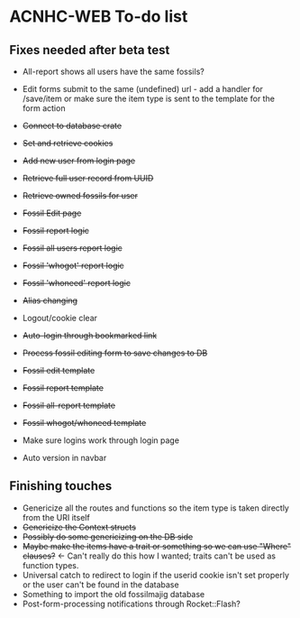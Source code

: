 # ACNHC-WEB To-do list

## Fixes needed after beta test
* All-report shows all users have the same fossils?
* Edit forms submit to the same (undefined) url - add a handler for /save/item or make sure the item type is sent to the template for the form action


* ~~Connect to database crate~~
* ~~Set and retrieve cookies~~
* ~~Add new user from login page~~
* ~~Retrieve full user record from UUID~~
* ~~Retrieve owned fossils for user~~
* ~~Fossil Edit page~~
* ~~Fossil report logic~~
* ~~Fossil all users report logic~~
* ~~Fossil 'whogot' report logic~~
* ~~Fossil 'whoneed' report logic~~
* ~~Alias changing~~
* Logout/cookie clear
* ~~Auto-login through bookmarked link~~
* ~~Process fossil editing form to save changes to DB~~
* ~~Fossil edit template~~
* ~~Fossil report template~~
* ~~Fossil all-report template~~
* ~~Fossil whogot/whoneed template~~
* Make sure logins work through login page
* Auto version in navbar

## Finishing touches

* Genericize all the routes and functions so the item type is taken directly from the URI itself
* ~~Genericize the Context structs~~
* ~~Possibly do some genericizing on the DB side~~
* ~~Maybe make the items have a trait or something so we can use "Where" clauses?~~ <- Can't really do this how I wanted; traits can't be used as function types.
* Universal catch to redirect to login if the userid cookie isn't set properly or the user can't be found in the database
* Something to import the old fossilmajig database
* Post-form-processing notifications through Rocket::Flash?

